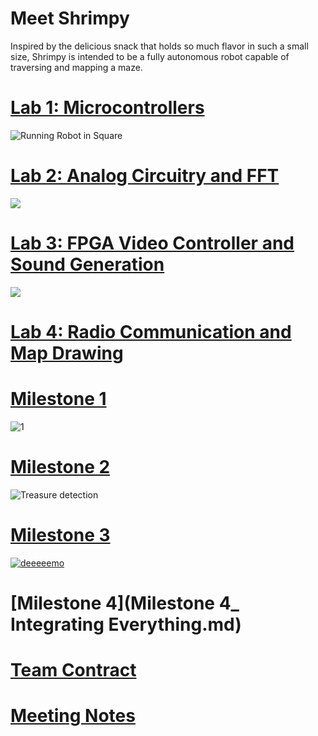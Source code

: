 # Meet Shrimpy

Inspired by the delicious snack that holds so much flavor in such a small size, Shrimpy is intended to be a fully autonomous robot capable of traversing and mapping a maze.

# [Lab 1: Microcontrollers](lab1.md)
![Running Robot in Square](https://thumbs.gfycat.com/BlandRashElk-size_restricted.gif)

# [Lab 2: Analog Circuitry and FFT](lab2.md)
![](https://thumbs.gfycat.com/TalkativeYearlyArcticfox-size_restricted.gif)

# [Lab 3: FPGA Video Controller and Sound Generation](lab3.md)
![](https://i.imgur.com/ySxtBhZ.jpg)

# [Lab 4: Radio Communication and Map Drawing](lab4.md)

# [Milestone 1](milestone1.md)
![1](https://thumbs.gfycat.com/BlackandwhiteHonorableFirecrest-size_restricted.gif)

# [Milestone 2](milestone2.md)
![Treasure detection](https://media.giphy.com/media/26FeY66dbC8TEIIBq/giphy.gif)

# [Milestone 3](milestone3.md)
[![deeeeemo](https://i.imgur.com/z1V1OlN.png)](https://l.facebook.com/l.php?u=https%3A%2F%2Fyoutu.be%2FbeaNwDU7myo&h=ATMk15_mkxEEMS2NNmcqvEp4xnsGWUL7vO1sHba_yr-QNkjwsIK-B3J4OSpyPElof-jbdjnEwPJkDjTXjJqe6Kt9HBYpMMOIob_cE06iOtsI-HidNeBZa-G7BOW1fBmxOTINZ0XWhfk4zA)

# [Milestone 4](Milestone 4_ Integrating Everything.md)

# [Team Contract](teamcontract.md)


# [Meeting Notes](meetings.md)
